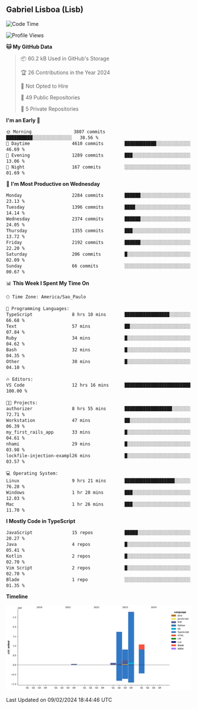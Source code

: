## Gabriel Lisboa (Lisb)

<!--START_SECTION:waka-->
![Code Time](http://img.shields.io/badge/Code%20Time-416%20hrs%2038%20mins-blue)

![Profile Views](http://img.shields.io/badge/Profile%20Views-17-blue)

**🐱 My GitHub Data** 

> 📦 60.2 kB Used in GitHub's Storage 
 > 
> 🏆 26 Contributions in the Year 2024
 > 
> 🚫 Not Opted to Hire
 > 
> 📜 49 Public Repositories 
 > 
> 🔑 5 Private Repositories 
 > 
**I'm an Early 🐤** 

```text
🌞 Morning                3807 commits        ██████████░░░░░░░░░░░░░░░   38.56 % 
🌆 Daytime                4610 commits        ████████████░░░░░░░░░░░░░   46.69 % 
🌃 Evening                1289 commits        ███░░░░░░░░░░░░░░░░░░░░░░   13.06 % 
🌙 Night                  167 commits         ░░░░░░░░░░░░░░░░░░░░░░░░░   01.69 % 
```
📅 **I'm Most Productive on Wednesday** 

```text
Monday                   2284 commits        ██████░░░░░░░░░░░░░░░░░░░   23.13 % 
Tuesday                  1396 commits        ████░░░░░░░░░░░░░░░░░░░░░   14.14 % 
Wednesday                2374 commits        ██████░░░░░░░░░░░░░░░░░░░   24.05 % 
Thursday                 1355 commits        ███░░░░░░░░░░░░░░░░░░░░░░   13.72 % 
Friday                   2192 commits        ██████░░░░░░░░░░░░░░░░░░░   22.20 % 
Saturday                 206 commits         █░░░░░░░░░░░░░░░░░░░░░░░░   02.09 % 
Sunday                   66 commits          ░░░░░░░░░░░░░░░░░░░░░░░░░   00.67 % 
```


📊 **This Week I Spent My Time On** 

```text
🕑︎ Time Zone: America/Sao_Paulo

💬 Programming Languages: 
TypeScript               8 hrs 10 mins       █████████████████░░░░░░░░   66.68 % 
Text                     57 mins             ██░░░░░░░░░░░░░░░░░░░░░░░   07.84 % 
Ruby                     34 mins             █░░░░░░░░░░░░░░░░░░░░░░░░   04.62 % 
Bash                     32 mins             █░░░░░░░░░░░░░░░░░░░░░░░░   04.35 % 
Other                    30 mins             █░░░░░░░░░░░░░░░░░░░░░░░░   04.10 % 

🔥 Editors: 
VS Code                  12 hrs 16 mins      █████████████████████████   100.00 % 

🐱‍💻 Projects: 
authorizer               8 hrs 55 mins       ██████████████████░░░░░░░   72.71 % 
Workstation              47 mins             ██░░░░░░░░░░░░░░░░░░░░░░░   06.39 % 
my_first_rails_app       33 mins             █░░░░░░░░░░░░░░░░░░░░░░░░   04.61 % 
nhami                    29 mins             █░░░░░░░░░░░░░░░░░░░░░░░░   03.98 % 
lockfile-injection-exampl26 mins             █░░░░░░░░░░░░░░░░░░░░░░░░   03.57 % 

💻 Operating System: 
Linux                    9 hrs 21 mins       ███████████████████░░░░░░   76.28 % 
Windows                  1 hr 28 mins        ███░░░░░░░░░░░░░░░░░░░░░░   12.03 % 
Mac                      1 hr 26 mins        ███░░░░░░░░░░░░░░░░░░░░░░   11.70 % 
```

**I Mostly Code in TypeScript** 

```text
JavaScript               15 repos            █████░░░░░░░░░░░░░░░░░░░░   20.27 % 
Java                     4 repos             █░░░░░░░░░░░░░░░░░░░░░░░░   05.41 % 
Kotlin                   2 repos             █░░░░░░░░░░░░░░░░░░░░░░░░   02.70 % 
Vim Script               2 repos             █░░░░░░░░░░░░░░░░░░░░░░░░   02.70 % 
Blade                    1 repo              ░░░░░░░░░░░░░░░░░░░░░░░░░   01.35 % 
```



**Timeline**

![Lines of Code chart](https://raw.githubusercontent.com/tenlisboa/tenlisboa/main/assets/bar_graph.png)


 Last Updated on 09/02/2024 18:44:46 UTC
<!--END_SECTION:waka-->
